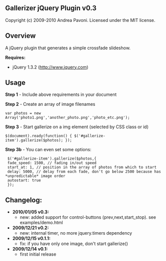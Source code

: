 Gallerizer jQuery Plugin v0.3
-------------------------------
Copyright (c) 2009-2010 Andrea Pavoni. Licensed under the MIT license.
 

Overview
--------

A jQuery plugin that generates a simple crossfade slideshow.

__Requires:__

   * jQuery 1.3.2 (http://www.jquery.com)

Usage
-----
__Step 1__ - Include above requirements in your document

__Step 2__ - Create an array of image filenames

`var photos = new Array('photo1.png','another_photo.png','photo_etc.png');`

__Step 3__ - Start gallerize on a img element (selected by CSS class or id)

`$(document).ready(function() {
  $('#gallerize-item').gallerize($photos);
});`

__Step 3b__ - You can even set some options:

     $('#gallerize-item').gallerize($photos,{  
     fade_speed: 1500, // fading in/out speed  
     start_at: 1, // position in the array of photos from which to start  
     delay: 5000, // delay from each fade, don't go below 2500 because has *unpredictable* image order
     autostart: true
     });

Changelog:
---------
*   __2010/01/05 v0.3:__
    *   new: added support for control-buttons (prev,next,start_stop). see examples/demo.html
*   __2009/12/21 v0.2:__
    *   new: internal timer, no more jquery.timers dependency
*   __2009/12/15 v0.1.1:__
    *   fix: if you have only one image, don't start gallerize()
*   __2009/12/14 v0.1:__
    *   first initial release
